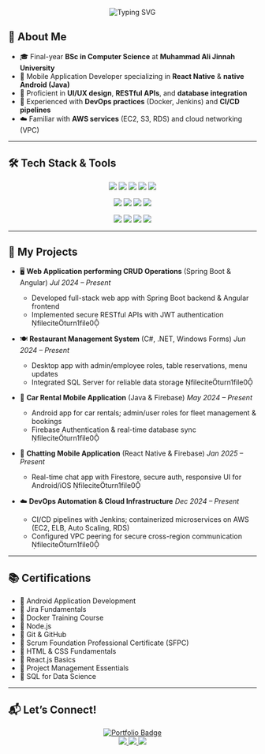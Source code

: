 <p align="center">
  <img src="https://readme-typing-svg.herokuapp.com?font=Fira+Code&size=28&pause=1000&center=true&width=600&lines=Hi+I'm+Muhammad+Uzair+Saeedi;Mobile+Application+Developer;Open+to+Opportunities" alt="Typing SVG" />
</p>

## 🧠 About Me

- 🎓 Final-year **BSc in Computer Science** at **Muhammad Ali Jinnah University**
- 📱 Mobile Application Developer specializing in **React Native** & **native Android (Java)**
- 🎨 Proficient in **UI/UX design**, **RESTful APIs**, and **database integration**
- 🔧 Experienced with **DevOps practices** (Docker, Jenkins) and **CI/CD pipelines**
- ☁️ Familiar with **AWS services** (EC2, S3, RDS) and cloud networking (VPC)

---

## 🛠️ Tech Stack & Tools

<p align="center">
  <img src="https://img.shields.io/badge/JavaScript-F7DF1E?style=for-the-badge&logo=javascript&logoColor=black" />
  <img src="https://img.shields.io/badge/Node.js-339933?style=for-the-badge&logo=nodedotjs&logoColor=white" />
  <img src="https://img.shields.io/badge/MySQL-4479A1?style=for-the-badge&logo=mysql&logoColor=white" />
  <img src="https://img.shields.io/badge/MongoDB-47A248?style=for-the-badge&logo=mongodb&logoColor=white" />
  <img src="https://img.shields.io/badge/SQLite-07405E?style=for-the-badge&logo=sqlite&logoColor=white" />
</p>
<p align="center">
  <img src="https://img.shields.io/badge/React_Native-20232A?style=for-the-badge&logo=react&logoColor=61DAFB" />
  <img src="https://img.shields.io/badge/Express.js-000000?style=for-the-badge&logo=express&logoColor=white" />
  <img src="https://img.shields.io/badge/Expo_CLI-000020?style=for-the-badge&logo=expo&logoColor=white" />
  <img src="https://img.shields.io/badge/Tailwind_CSS-38B2AC?style=for-the-badge&logo=tailwind-css&logoColor=white" />
</p>
<p align="center">
  <img src="https://img.shields.io/badge/Android_Studio-3DDC84?style=for-the-badge&logo=android-studio&logoColor=white" />
  <img src="https://img.shields.io/badge/Git-F05032?style=for-the-badge&logo=git&logoColor=white" />
  <img src="https://img.shields.io/badge/GitHub-181717?style=for-the-badge&logo=github&logoColor=white" />
  <img src="https://img.shields.io/badge/VS%20Code-007ACC?style=for-the-badge&logo=visualstudiocode&logoColor=white" />
</p>

---

## 🚀 My Projects

- 🖥️ **Web Application performing CRUD Operations** (Spring Boot & Angular) _Jul 2024 – Present_
  - Developed full-stack web app with Spring Boot backend & Angular frontend
  - Implemented secure RESTful APIs with JWT authentication fileciteturn1file0

- 🍽️ **Restaurant Management System** (C#, .NET, Windows Forms) _Jun 2024 – Present_
  - Desktop app with admin/employee roles, table reservations, menu updates
  - Integrated SQL Server for reliable data storage fileciteturn1file0

- 🚗 **Car Rental Mobile Application** (Java & Firebase) _May 2024 – Present_
  - Android app for car rentals; admin/user roles for fleet management & bookings
  - Firebase Authentication & real-time database sync fileciteturn1file0

- 💬 **Chatting Mobile Application** (React Native & Firebase) _Jan 2025 – Present_
  - Real-time chat app with Firestore, secure auth, responsive UI for Android/iOS fileciteturn1file0

- ☁️ **DevOps Automation & Cloud Infrastructure** _Dec 2024 – Present_
  - CI/CD pipelines with Jenkins; containerized microservices on AWS (EC2, ELB, Auto Scaling, RDS)
  - Configured VPC peering for secure cross-region communication fileciteturn1file0

---

## 📚 Certifications

- 🏅 Android Application Development 
- 🏅 Jira Fundamentals 
- 🏅 Docker Training Course 
- 🏅 Node.js 
- 🏅 Git & GitHub 
- 🏅 Scrum Foundation Professional Certificate (SFPC) 
- 🏅 HTML & CSS Fundamentals 
- 🏅 React.js Basics 
- 🏅 Project Management Essentials 
- 🏅 SQL for Data Science 

---

## 📬 Let’s Connect!

<p align="center">
  <a href="https://uzairsaeedi.live">
    <img src="https://img.shields.io/badge/Portfolio-uzairsaeedi.live-663399?style=for-the-badge&logo=google-chrome&logoColor=white" alt="Portfolio Badge" />
  </a>
  <br/>
  <a href="https://linkedin.com/in/muhammad-uzair-saeedi-41352913a/">
  <a href="https://linkedin.com/in/muhammad-uzair-saeedi-41352913a/">
    <img src="https://img.shields.io/badge/LinkedIn-0077B5?style=for-the-badge&logo=linkedin&logoColor=white" />
  </a>
  <a href="https://github.com/uzairsaeedi">
    <img src="https://img.shields.io/badge/GitHub-181717?style=for-the-badge&logo=github&logoColor=white" />
  </a>
  <a href="mailto:uzairsaeedi627@gmail.com">
    <img src="https://img.shields.io/badge/Email-D14836?style=for-the-badge&logo=gmail&logoColor=white" />
  </a>
</p>
